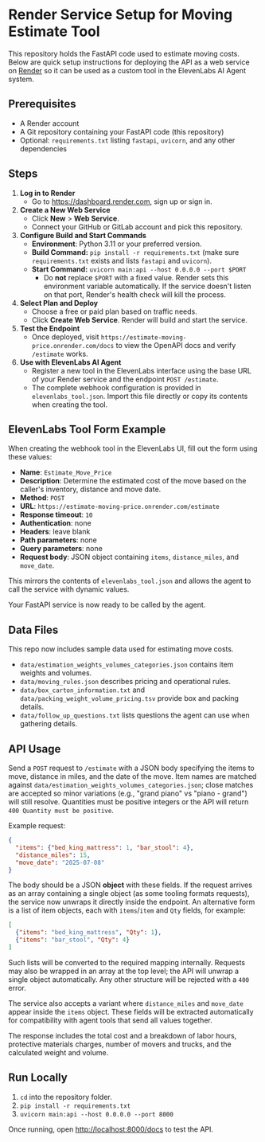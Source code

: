 # Render Service Setup for Moving Estimate Tool

This repository holds the FastAPI code used to estimate moving costs. Below are quick setup instructions for deploying the API as a web service on [Render](https://render.com) so it can be used as a custom tool in the ElevenLabs AI Agent system.

## Prerequisites

- A Render account
- A Git repository containing your FastAPI code (this repository)
- Optional: `requirements.txt` listing `fastapi`, `uvicorn`, and any other dependencies

## Steps

1. **Log in to Render**
   - Go to <https://dashboard.render.com>, sign up or sign in.
2. **Create a New Web Service**
   - Click **New** > **Web Service**.
   - Connect your GitHub or GitLab account and pick this repository.
3. **Configure Build and Start Commands**
   - **Environment**: Python 3.11 or your preferred version.
   - **Build Command:** `pip install -r requirements.txt` (make sure `requirements.txt` exists and lists `fastapi` and `uvicorn`).
   - **Start Command:** `uvicorn main:api --host 0.0.0.0 --port $PORT`
     - Do **not** replace `$PORT` with a fixed value. Render sets this
       environment variable automatically. If the service doesn't listen
       on that port, Render's health check will kill the process.
4. **Select Plan and Deploy**
   - Choose a free or paid plan based on traffic needs.
   - Click **Create Web Service**. Render will build and start the service.
5. **Test the Endpoint**
   - Once deployed, visit `https://estimate-moving-price.onrender.com/docs` to view the OpenAPI docs and verify `/estimate` works.
6. **Use with ElevenLabs AI Agent**
   - Register a new tool in the ElevenLabs interface using the base URL of your Render service and the endpoint `POST /estimate`.
   - The complete webhook configuration is provided in `elevenlabs_tool.json`. Import this file directly or copy its contents when creating the tool.

## ElevenLabs Tool Form Example

When creating the webhook tool in the ElevenLabs UI, fill out the form using these values:

- **Name**: `Estimate_Move_Price`
- **Description**: Determine the estimated cost of the move based on the caller's inventory, distance and move date.
- **Method**: `POST`
- **URL**: `https://estimate-moving-price.onrender.com/estimate`
- **Response timeout**: `10`
- **Authentication**: none
- **Headers**: leave blank
- **Path parameters**: none
- **Query parameters**: none
- **Request body**: JSON object containing `items`, `distance_miles`, and `move_date`.

This mirrors the contents of `elevenlabs_tool.json` and allows the agent to call the service with dynamic values.

Your FastAPI service is now ready to be called by the agent.

## Data Files

This repo now includes sample data used for estimating move costs.
- `data/estimation_weights_volumes_categories.json` contains item weights and volumes.
- `data/moving_rules.json` describes pricing and operational rules.
- `data/box_carton_information.txt` and `data/packing_weight_volume_pricing.tsv` provide box and packing details.
- `data/follow_up_questions.txt` lists questions the agent can use when gathering details.


## API Usage

Send a `POST` request to `/estimate` with a JSON body specifying the items to move, distance in miles, and the date of the move. Item names are matched against `data/estimation_weights_volumes_categories.json`; close matches are accepted so minor variations (e.g., "grand piano" vs "piano - grand") will still resolve. Quantities must be positive integers or the API will return `400 Quantity must be positive`.

Example request:

```json
{
  "items": {"bed_king_mattress": 1, "bar_stool": 4},
  "distance_miles": 15,
  "move_date": "2025-07-08"
}
```

The body should be a JSON **object** with these fields. If the request arrives
as an array containing a single object (as some tooling formats requests), the
service now unwraps it directly inside the endpoint. An alternative form is a list of item
objects, each with `items`/`item` and `Qty` fields, for example:

```json
[
  {"items": "bed_king_mattress", "Qty": 1},
  {"items": "bar_stool", "Qty": 4}
]
```

Such lists will be converted to the required mapping internally. Requests may
also be wrapped in an array at the top level; the API will unwrap a single
object automatically. Any other structure will be rejected with a `400` error.

The service also accepts a variant where `distance_miles` and `move_date`
appear inside the `items` object. These fields will be extracted automatically
for compatibility with agent tools that send all values together.

The response includes the total cost and a breakdown of labor hours, protective materials charges, number of movers and trucks, and the calculated weight and volume.

## Run Locally

1. `cd` into the repository folder.
2. `pip install -r requirements.txt`
3. `uvicorn main:api --host 0.0.0.0 --port 8000`

Once running, open [http://localhost:8000/docs](http://localhost:8000/docs) to test the API.
